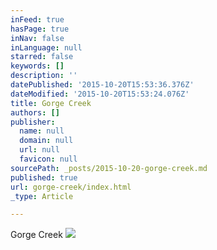 ```yaml
---
inFeed: true
hasPage: true
inNav: false
inLanguage: null
starred: false
keywords: []
description: ''
datePublished: '2015-10-20T15:53:36.376Z'
dateModified: '2015-10-20T15:53:24.076Z'
title: Gorge Creek
authors: []
publisher:
  name: null
  domain: null
  url: null
  favicon: null
sourcePath: _posts/2015-10-20-gorge-creek.md
published: true
url: gorge-creek/index.html
_type: Article

---
```

Gorge Creek
![](https://the-grid-user-content.s3-us-west-2.amazonaws.com/d10b96be-a214-4f7a-bda7-6c2e9eaeba65.JPG)